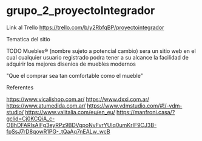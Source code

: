 # grupo_2_proyectoIntegrador

Link al Trello https://trello.com/b/y2RbfqBP/proyectointegrador

Tematica del sitio

TODO Muebles® (nombre sujeto a potencial cambio) sera un sitio web en el cual cualquier usuario registrado podra tener a su alcance la facilidad de adquirir los mejores disenios de muebles modernos

"Que el comprar sea tan comfortable como el mueble"

Referentes

https://www.vicalishop.com.ar/
https://www.dxxi.com.ar/
https://www.atumedida.com.ar/
https://www.vdmstudio.com/#!/-vdm-studio/
https://www.valitalia.com/eu/en_eu/
https://manfroni.casa/?gclid=Cj0KCQiA_c-OBhDFARIsAIFg3eyRPz9BDVgpoNvFvrYUIq0umKrIF9CJ3B-fpSsJ7rD8qowR1PG-_tQaAq7nEALw_wcB


